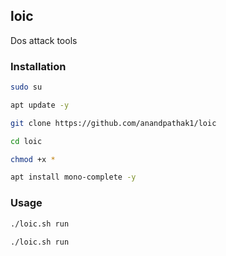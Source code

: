 ## loic
Dos attack tools

### Installation

```bash
sudo su
```
```bash
apt update -y
```


```bash
git clone https://github.com/anandpathak1/loic
```

```bash
cd loic
```
```bash
chmod +x *
```
```bash
apt install mono-complete -y
```


### Usage
 
```bash
./loic.sh run
```
```bash
./loic.sh run
```
